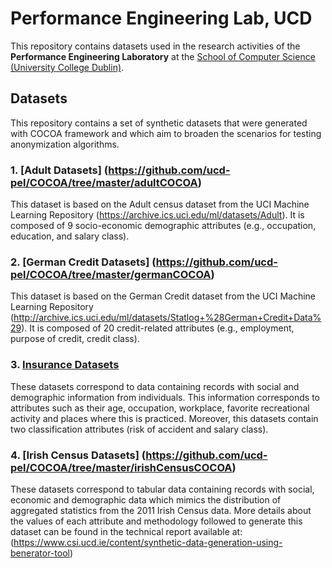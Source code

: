Performance Engineering Lab, UCD
==========================================================

This repository contains datasets used in the research activities of the **Performance Engineering Laboratory** at the [School of Computer Science (University College Dublin)](http://www.csi.ucd.ie).

Datasets
----------------------
This repository contains a set of synthetic datasets that were generated with COCOA framework and which aim to broaden the scenarios for testing anonymization algorithms.

### 1. [Adult Datasets] (https://github.com/ucd-pel/COCOA/tree/master/adultCOCOA) ###

This dataset is based on the Adult census dataset from the UCI Machine Learning Repository (https://archive.ics.uci.edu/ml/datasets/Adult). It is composed of 9 socio-economic demographic attributes (e.g., occupation, education, and salary class).

### 2. [German Credit Datasets] (https://github.com/ucd-pel/COCOA/tree/master/germanCOCOA) ###

This dataset is based on the German Credit dataset from the UCI Machine Learning Repository (http://archive.ics.uci.edu/ml/datasets/Statlog+%28German+Credit+Data%29). It is composed of 20 credit-related attributes (e.g., employment, purpose of credit, credit class). 

### 3. [Insurance Datasets](https://github.com/ucd-pel/COCOA/tree/master/insuranceCOCOA) ###

These datasets correspond to data containing records with social and demographic information from individuals. This information corresponds to attributes such as their age, occupation, workplace, favorite recreational activity and places where this is practiced. Moreover, this datasets contain two classification attributes (risk of accident and salary class).

### 4. [Irish Census Datasets] (https://github.com/ucd-pel/COCOA/tree/master/irishCensusCOCOA) ###

These datasets correspond to tabular data containing records with social, economic and demographic data which mimics the distribution of aggregated statistics from the 2011 Irish Census data. More details about the values of each attribute and methodology followed to generate this dataset can be found in the technical report available at: (https://www.csi.ucd.ie/content/synthetic-data-generation-using-benerator-tool)
